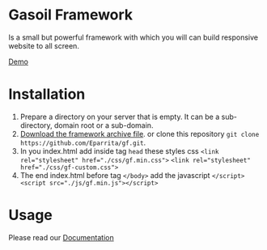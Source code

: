 # Gasoil Framework

Is a small but powerful framework with which you will can build responsive website to all screen.

[Demo](https://eparrita.github.io/gf/)

# Installation

1. Prepare a directory on your server that is empty. It can be a sub-directory, domain root or a sub-domain.
1. [Download the framework archive file](https://github.com/Eparrita/gf.git). or clone this repository `git clone https://github.com/Eparrita/gf.git`.
1. In you index.html add inside tag `head` these styles css `<link rel="stylesheet" href="./css/gf.min.css">`
   `<link rel="stylesheet" href="./css/gf-custom.css">`
1. The end index.html before tag `</body>` add the javascript `</script> <script src="./js/gf.min.js"></script>`

# Usage

Please read our [Documentation](https://eparrita.github.io/gf/)
